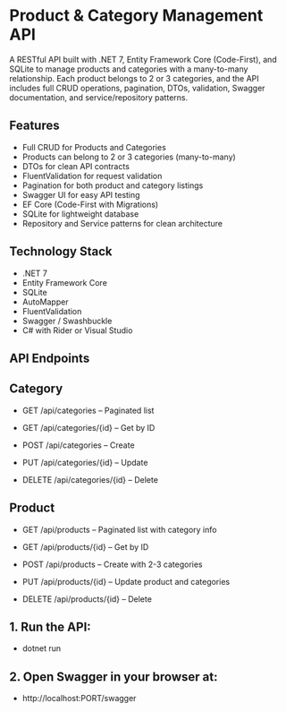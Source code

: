 # Product & Category Management API

A RESTful API built with .NET 7, Entity Framework Core (Code-First), and SQLite to manage products and categories with a many-to-many relationship. 
Each product belongs to 2 or 3 categories, and the API includes full CRUD operations, pagination, DTOs, validation, Swagger documentation, and service/repository patterns.

## Features

- Full CRUD for Products and Categories
- Products can belong to 2 or 3 categories (many-to-many)
- DTOs for clean API contracts
- FluentValidation for request validation
- Pagination for both product and category listings
- Swagger UI for easy API testing
- EF Core (Code-First with Migrations)
- SQLite for lightweight database
- Repository and Service patterns for clean architecture

## Technology Stack

- .NET 7
- Entity Framework Core
- SQLite
- AutoMapper
- FluentValidation
- Swagger / Swashbuckle
- C# with Rider or Visual Studio

## API Endpoints
## Category

 - GET /api/categories – Paginated list

 - GET /api/categories/{id} – Get by ID

 - POST /api/categories – Create

 - PUT /api/categories/{id} – Update

 - DELETE /api/categories/{id} – Delete

## Product

  -  GET /api/products – Paginated list with category info

  -  GET /api/products/{id} – Get by ID

  -  POST /api/products – Create with 2-3 categories

  -  PUT /api/products/{id} – Update product and categories

  -  DELETE /api/products/{id} – Delete

## 1. Run the API:

 - dotnet run

## 2. Open Swagger in your browser at:

 - http://localhost:PORT/swagger


##




